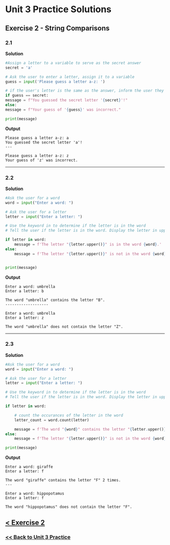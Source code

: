 # Unit 3 Practice Solutions

## Exercise 2 - String Comparisons

### **2.1**

**Solution**

```python
#Assign a letter to a variable to serve as the secret answer
secret = 'a'

# Ask the user to enter a letter, assign it to a variable
guess = input('Please guess a letter a-z: ')

# if the user's letter is the same as the answer, inform the user they've guessed correctly. Otherwise, inform them they've erred and display the correct answer.
if guess == secret:
message = f"You guessed the secret letter '{secret}'!"
else:
message = f"Your guess of '{guess}' was incorrect."

print(message)
```

**Output**

    Please guess a letter a-z: a
    You guessed the secret letter 'a'!
    ---

    Please guess a letter a-z: z
    Your guess of 'z' was incorrect.

---

### **2.2**

**Solution**

```python
#Ask the user for a word
word = input("Enter a word: ")

# Ask the user for a letter
letter = input("Enter a letter: ")

# Use the keyword in to determine if the letter is in the word
# Tell the user if the letter is in the word. Display the letter in uppercase

if letter in word:
    message = f'The letter "{letter.upper()}" is in the word {word}.'
else:
    message = f'The letter "{letter.upper()}" is not in the word {word}.'


print(message)
```

**Output**

    Enter a word: umbrella
    Enter a letter: b

    The word "umbrella" contains the letter "B".
    -------------------

    Enter a word: umbrella
    Enter a letter: z

    The word "umbrella" does not contain the letter "Z".

---

### **2.3**

**Solution**

```python
#Ask the user for a word
word = input("Enter a word: ")

# Ask the user for a letter
letter = input("Enter a letter: ")

# Use the keyword in to determine if the letter is in the word
# Tell the user if the letter is in the word. Display the letter in uppercase

if letter in word:

    # count the occurances of the letter in the word
    letter_count = word.count(letter)

    message = f'The word "{word}" contains the letter "{letter.upper()}" {letter_count} times.'
else:
    message = f'The letter "{letter.upper()}" is not in the word {word}.'

print(message)
```

**Output**

    Enter a word: giraffe
    Enter a letter: f

    The word "giraffe" contains the letter "F" 2 times.
    ---

    Enter a word: hippopotamus
    Enter a letter: f

    The word "hippopotamus" does not contain the letter "F".

## [< Exercise 2](../exercise_2.md)

### [<< Back to Unit 3 Practice](/practice/unit_3/)
